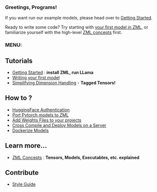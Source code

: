 
### Greetings, Programs!

If you want run our example models, please head over to 
[Getting Started](./tutorials/getting_started.md).

Ready to write some code? Try starting with [your first model in ZML](./tutorials/write_first_model.md), or familiarize yourself with the high-level [ZML concepts](./learn/concepts.md) first.

### MENU:

## Tutorials

- [Getting Started](./tutorials/getting_started.md) : **install ZML, run LLama**
- [Writing your first model](./tutorials/write_first_model.md)
- [Simplifying Dimension Handling](./tutorials/working_with_tensors.md) - **Tagged Tensors!**

## How to ?
- [HuggingFace Authentication](./howtos/huggingface_access_token.md)
- [Port Pytorch models to ZML](./howtos/howto_torch2zml.md)
- [Add Weights Files to your projects](./howtos/add_weights.md)
- [Cross Compile and Deploy Models on a Server](./howtos/deploy_on_server.md)
- [Dockerize Models](./howtos/dockerize_models.md)

## Learn more...

- [ZML Concepts](./learn/concepts.md) : **Tensors, Models, Executables, etc. explained**

## Contribute

- [Style Guide](./misc/style_guide.md)

